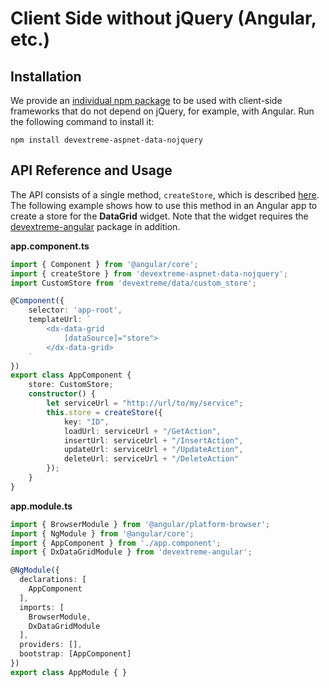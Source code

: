 # Client Side without jQuery (Angular, etc.)

## Installation

We provide an [individual npm package](https://www.npmjs.com/package/devextreme-aspnet-data-nojquery) to be used with client-side frameworks that do not depend on jQuery, for example, with Angular. Run the following command to install it:

    npm install devextreme-aspnet-data-nojquery

## API Reference and Usage

The API consists of a single method, `createStore`, which is described [here](client-side-with-jquery.md#api-reference). The following example shows how to use this method in an Angular app to create a store for the **DataGrid** widget. Note that the widget requires the [devextreme-angular](https://github.com/DevExpress/devextreme-angular#add-to-existing-app) package in addition.

**app.component.ts**

```TypeScript
import { Component } from '@angular/core';
import { createStore } from 'devextreme-aspnet-data-nojquery';
import CustomStore from 'devextreme/data/custom_store';

@Component({
    selector: 'app-root',
    templateUrl: `
        <dx-data-grid
            [dataSource]="store">
        </dx-data-grid>
    `
})
export class AppComponent {
    store: CustomStore;
    constructor() {
        let serviceUrl = "http://url/to/my/service";
        this.store = createStore({
            key: "ID",
            loadUrl: serviceUrl + "/GetAction",
            insertUrl: serviceUrl + "/InsertAction",
            updateUrl: serviceUrl + "/UpdateAction",
            deleteUrl: serviceUrl + "/DeleteAction"
        });
    }
}
```

**app.module.ts**

```TypeScript
import { BrowserModule } from '@angular/platform-browser';
import { NgModule } from '@angular/core';
import { AppComponent } from './app.component';
import { DxDataGridModule } from 'devextreme-angular';

@NgModule({
  declarations: [
    AppComponent
  ],
  imports: [
    BrowserModule,
    DxDataGridModule
  ],
  providers: [],
  bootstrap: [AppComponent]
})
export class AppModule { }
```